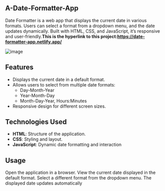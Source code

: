 ## A-Date-Formatter-App
Date Formatter is a web app that displays the current date in various formats. Users can select a format from a dropdown menu, and the date updates dynamically. Built with HTML, CSS, and JavaScript, it’s responsive and user-friendly.**This is the hyperlink to this project:https://date-formatter-app.netlify.app/**

![image](https://github.com/user-attachments/assets/b4809666-9d40-4f68-a19a-f5bd82571786)


## Features
- Displays the current date in a default format.
- Allows users to select from multiple date formats:
  - Day-Month-Year
  - Year-Month-Day
  - Month-Day-Year, Hours:Minutes
- Responsive design for different screen sizes.

## Technologies Used
- **HTML**: Structure of the application.
- **CSS**: Styling and layout.
- **JavaScript**: Dynamic date formatting and interaction

## Usage
Open the application in a browser.
View the current date displayed in the default format.
Select a different format from the dropdown menu.
The displayed date updates automatically
